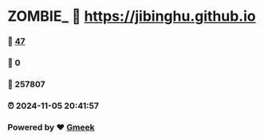 # ZOMBIE_ :link: https://jibinghu.github.io 
### :page_facing_up: [47](https://jibinghu.github.io/tag.html) 
### :speech_balloon: 0 
### :hibiscus: 257807 
### :alarm_clock: 2024-11-05 20:41:57 
### Powered by :heart: [Gmeek](https://github.com/Meekdai/Gmeek)
